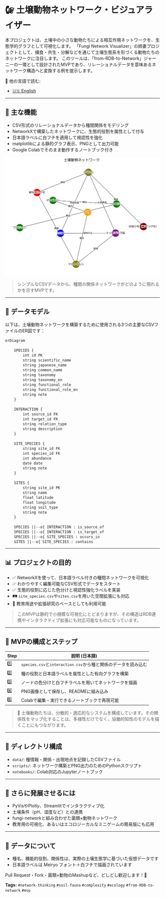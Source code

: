 # 🕼 土壌動物ネットワーク・ビジュアライザー

本プロジェクトは、土壌中の小さな動物たちによる相互作用ネットワークを、生態学的グラフとして可視化します。
「Fungi Network Visualizer」の姉妻プロジェクトとして、捕食・共生・分解などを通じて土壌生態系を形づくる動物たちのネットワークに注目します。
このツールは、「from-RDB-to-Network」ジャーニーの一環として設計されたMVPであり、リレーショナルデータを意味あるネットワーク構造へと変換する例を提示します。

📘 他の言語で読む:

- [🇺🇸 English](./README.md)

---

## 🧪 主な機能

* CSV形式のリレーショナルデータから種間関係をモデリング
* NetworkXで構築したネットワークに、生態的役割を属性として付与
* 日本語ラベルに白フチを適用して視認性を強化
* matplotlibによる静的グラフ表示、PNGとして出力可能
* Google Colabでそのまま動作するノートブック付き

![Soil Fauna Network](./public/images/soil-fauna-network_demo_ja.png)

> シンプルなCSVデータから、種間の関係ネットワークがどのように現れるかを示すMVPです。

---

## 🤩 データモデル

以下は、土壌動物ネットワークを構築するために使用される3つの主要なCSVファイルのER図です：

```mermaid
erDiagram

    SPECIES {
        int id PK
        string scientific_name
        string japanese_name
        string common_name
        string taxonomy
        string taxonomy_en
        string functional_role
        string functional_role_en
        string note
    }

    INTERACTION {
        int source_id FK
        int target_id FK
        string relation_type
        string description
    }

    SITE_SPECIES {
        string site_id FK
        int species_id FK
        int abundance
        date date
        string note
    }

    SITES {
        string site_id PK
        string name
        float latitude
        float longitude
        string soil_type
        string note
    }

    SPECIES ||--o{ INTERACTION : is_source_of
    SPECIES ||--o{ INTERACTION : is_target_of
    SPECIES ||--o{ SITE_SPECIES : occurs_in
    SITES ||--o{ SITE_SPECIES : contains
```

---

## 📊 プロジェクトの目的

* ✅ NetworkXを使って、日本語ラベル付きの種間ネットワークを可視化
* ✅ わかりやすく編集可能なCSV形式でデータをスタート
* ✅ 生態的役割に応じた色分けと視認性強化ラベルを実装
* 🛤️ `site_species.csv`や`sites.csv`を用いた空間拡張にも対応
* 🔁 教育用途や拡張研究のベースとしても利用可能

> このMVPは静的で小規模な可視化にとどまりますが、その構造はRDB連携やインタラクティブ拡張にも対応可能なものになっています。

---

## 🚀 MVPの構成とステップ

| Step | 説明 (日本語)                                       |
| ---- | ---------------------------------------------- |
| 1️⃣  | `species.csv`と`interaction.csv`から種と関係のデータを読み込む |
| 2️⃣  | 種の役割と日本語ラベルを属性とした有向グラフを構築                      |
| 3️⃣  | ノードの色分けと白フチラベルを用いてネットワークを描画                    |
| 4️⃣  | PNG画像として保存し、READMEに組み込み                        |
| 5️⃣  | Colabで編集・実行できるノートブックで再現可能                      |

> 🐛 土壌動物たちは、分散的・適応的なシステムを構成しています。その関係性をマップ化することは、多様性だけでなく、協働的知性のモデルを描くことにもつながります。

---

## 📂 ディレクトリ構成

* `data/`: 種情報・関係・出現地点を記録したCSVファイル
* `scripts/`: ネットワーク構築とPNG出力のためのPythonスクリプト
* `notebooks/`: Colab対応のJupyterノートブック

---

## 🧠 さらに発展させるには

* PyVisやPlotly、Streamlitでインタラクティブ化
* 土壌条件（pH、湿度など）との連携
* fungi-networkと組み合わせた菌類×動物ネットワーク
* 教育用の可視化、あるいはエコロジーカルなミニゲームの簡易版にも応用

---

## 📌 データについて

* 種名、機能的役割、関係性は、実際の土壌生態学に基づいた仮想データです
* 日本語ラベルは Meiryo フォント＋白フチで描画されています

Pull Request・Fork・菌類×動物のMashupなど、どしどし歓迎します！🌱

**Tags:** `#network-thinking` `#soil-fauna` `#complexity` `#ecology` `#from-RDB-to-network` `#mvp`
